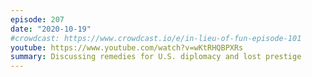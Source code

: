 ```yaml
---
episode: 207
date: "2020-10-19"
#crowdcast: https://www.crowdcast.io/e/in-lieu-of-fun-episode-101
youtube: https://www.youtube.com/watch?v=wKtRHQBPXRs
summary: Discussing remedies for U.S. diplomacy and lost prestige
---
```



